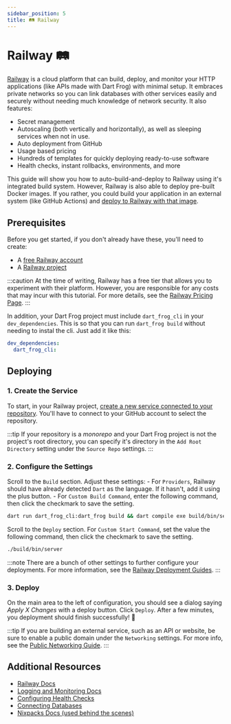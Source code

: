 ```yaml
---
sidebar_position: 5
title: 🛤️ Railway
---
```


# Railway 🛤️

[Railway](https://railway.app) is a cloud platform that can build, deploy, and monitor your HTTP applications (like APIs made with Dart Frog) with minimal setup. It embraces private networks so you can link databases with other services easily and securely without needing much knowledge of network security. It also features:

- Secret management
- Autoscaling (both vertically and horizontally), as well as sleeping services when not in use.
- Auto deployment from GitHub
- Usage based pricing
- Hundreds of templates for quickly deploying ready-to-use software
- Health checks, instant rollbacks, environments, and more

This guide will show you how to auto-build-and-deploy to Railway using it's integrated build system. However, Railway is also able to deploy pre-built Docker images. If you rather, you could build your application in an external system (like GitHub Actions) and [deploy to Railway with that image](https://docs.railway.app/overview/the-basics#services).

## Prerequisites

Before you get started, if you don't already have these, you'll need to create:

- A [free Railway account](https://railway.app)
- A [Railway project](https://railway.app/dashboard)

:::caution
At the time of writing, Railway has a free tier that allows you to experiment with their platform. However, you are responsible for any costs that may incur with this tutorial. For more details, see the [Railway Pricing Page](https://railway.app/pricing).
:::

In addition, your Dart Frog project must include `dart_frog_cli` in your `dev_dependencies`. This is so that you can run `dart_frog build` without needing to instal the cli. Just add it like this:

```yaml
dev_dependencies:
  dart_frog_cli:
```

## Deploying

### 1. Create the Service

To start, in your Railway project, [create a new service connected to your repository](https://docs.railway.app/guides/services#creating-a-service). You'll have to connect to your GitHub account to select the repository.

:::tip
If your repository is a _monorepo_ and your Dart Frog project is not the project's root directory, you can specify it's directory in the `Add Root Directory` setting under the `Source Repo` settings.
:::

### 2. Configure the Settings

Scroll to the `Build` section. Adjust these settings: - For `Providers`, Railway should have already detected `Dart` as the language. If it hasn't, add it using the plus button. - For `Custom Build Command`, enter the following command, then click the checkmark to save the setting.

```bash
dart run dart_frog_cli:dart_frog build && dart compile exe build/bin/server.dart -o build/bin/server
```

Scroll to the `Deploy` section. For `Custom Start Command`, set the value the following command, then click the checkmark to save the setting.

```bash
./build/bin/server
```

:::note
There are a bunch of other settings to further configure your deployments. For more information, see the [Railway Deployment Guides](https://docs.railway.app/guides/deployments).
:::

### 3. Deploy

On the main area to the left of configuration, you should see a dialog saying _Apply X Changes_ with a deploy button. Click `Deploy`. After a few minutes, you deployment should finish successfully! 🎉

:::tip
If you are building an external service, such as an API or website, be sure to enable a public domain under the `Networking` settings. For more info, see the [Public Networking Guide](https://docs.railway.app/guides/public-networking).
:::

## Additional Resources

- [Railway Docs](https://docs.railway.app)
- [Logging and Monitoring Docs](https://docs.railway.app/guides/logs)
- [Configuring Health Checks](https://docs.railway.app/guides/healthchecks-and-restarts)
- [Connecting Databases](https://docs.railway.app/guides/databases)
- [Nixpacks Docs (used behind the scenes)](https://nixpacks.com/docs)

